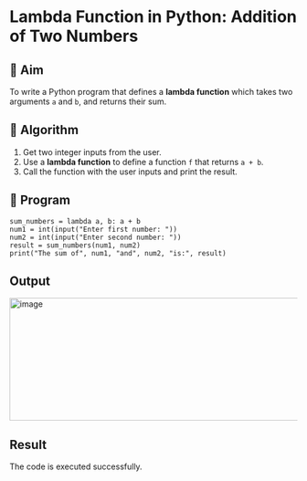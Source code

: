 # Lambda Function in Python: Addition of Two Numbers

## 🎯 Aim
To write a Python program that defines a **lambda function** which takes two arguments `a` and `b`, and returns their sum.

## 🧠 Algorithm
1. Get two integer inputs from the user.
2. Use a **lambda function** to define a function `f` that returns `a + b`.
3. Call the function with the user inputs and print the result.

## 🧾 Program
~~~
sum_numbers = lambda a, b: a + b
num1 = int(input("Enter first number: "))
num2 = int(input("Enter second number: "))
result = sum_numbers(num1, num2)
print("The sum of", num1, "and", num2, "is:", result)
~~~
## Output
<img width="1282" height="215" alt="image" src="https://github.com/user-attachments/assets/8bc09c01-8660-450e-af1a-88b0d83d5df9" />


## Result
The code is executed successfully. 
